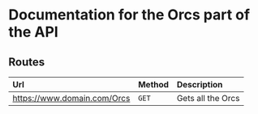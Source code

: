 Documentation for the Orcs part of the API
===========================================

## Routes

| Url | Method | Description |
| :-----| :-----------| :--------- |
| https://www.domain.com/Orcs | `GET` | Gets all the Orcs |
